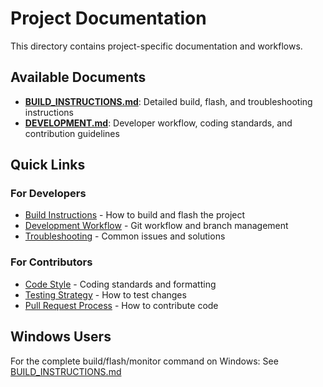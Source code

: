 # Project Documentation

This directory contains project-specific documentation and workflows.

## Available Documents

- **[BUILD_INSTRUCTIONS.md](BUILD_INSTRUCTIONS.md)**: Detailed build, flash, and troubleshooting instructions
- **[DEVELOPMENT.md](DEVELOPMENT.md)**: Developer workflow, coding standards, and contribution guidelines

## Quick Links

### For Developers
- [Build Instructions](BUILD_INSTRUCTIONS.md#build-commands) - How to build and flash the project
- [Development Workflow](DEVELOPMENT.md#development-branches) - Git workflow and branch management
- [Troubleshooting](BUILD_INSTRUCTIONS.md#troubleshooting) - Common issues and solutions

### For Contributors
- [Code Style](DEVELOPMENT.md#code-style) - Coding standards and formatting
- [Testing Strategy](DEVELOPMENT.md#testing-strategy) - How to test changes
- [Pull Request Process](DEVELOPMENT.md#contributing) - How to contribute code

## Windows Users

For the complete build/flash/monitor command on Windows:
See [BUILD_INSTRUCTIONS.md](BUILD_INSTRUCTIONS.md#windows-specific-complete-command)

